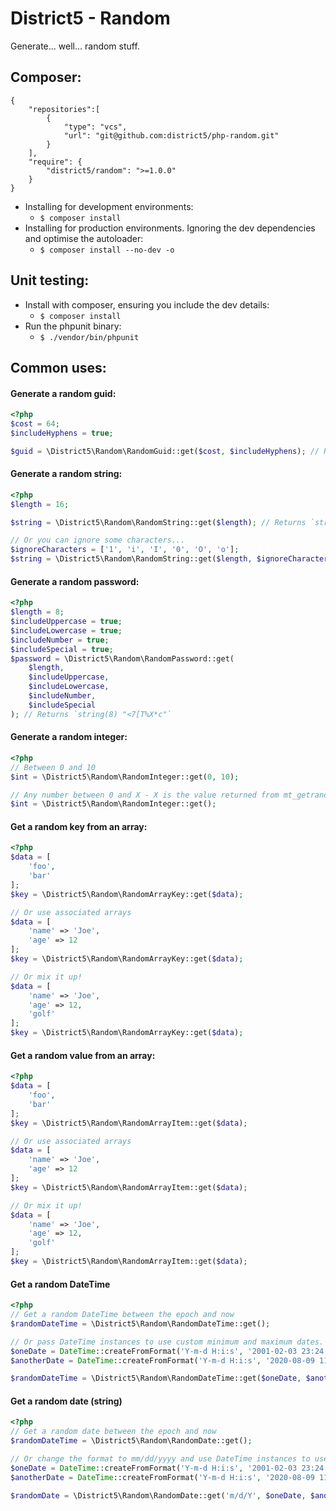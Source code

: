 District5 - Random
==================

Generate... well... random stuff.

## Composer:

```
{
    "repositories":[
        {
            "type": "vcs",
            "url": "git@github.com:district5/php-random.git"
        }
    ],
    "require": {
        "district5/random": ">=1.0.0"
    }
}
```

* Installing for development environments:
  * `$ composer install`
* Installing for production environments. Ignoring the dev dependencies and optimise the autoloader:
  * `$ composer install --no-dev -o`
  
## Unit testing:

* Install with composer, ensuring you include the dev details:
  * `$ composer install`
* Run the phpunit binary:
  * `$ ./vendor/bin/phpunit`

## Common uses:

#### Generate a random guid:

```php
<?php
$cost = 64;
$includeHyphens = true;

$guid = \District5\Random\RandomGuid::get($cost, $includeHyphens); // Returns `string(36) "2ED29D69-D339-1636-52D9-F68D18B5E9F8"`
```

#### Generate a random string:

```php
<?php
$length = 16;

$string = \District5\Random\RandomString::get($length); // Returns `string(16) "5FXSgIzbvahPB9ef"`

// Or you can ignore some characters...
$ignoreCharacters = ['1', 'i', 'I', '0', 'O', 'o'];
$string = \District5\Random\RandomString::get($length, $ignoreCharacters); // Returns `string(16) "5FXSgkzbvahPB9ef"`
```

#### Generate a random password:

```php
<?php
$length = 8;
$includeUppercase = true;
$includeLowercase = true;
$includeNumber = true;
$includeSpecial = true;
$password = \District5\Random\RandomPassword::get(
    $length,
    $includeUppercase,
    $includeLowercase,
    $includeNumber,
    $includeSpecial
); // Returns `string(8) "<7[T%X*c"`
```

#### Generate a random integer:

```php
<?php
// Between 0 and 10
$int = \District5\Random\RandomInteger::get(0, 10);

// Any number between 0 and X - X is the value returned from mt_getrandmax()
$int = \District5\Random\RandomInteger::get();
```

#### Get a random key from an array:

```php
<?php
$data = [
    'foo',
    'bar'
];
$key = \District5\Random\RandomArrayKey::get($data);

// Or use associated arrays
$data = [
    'name' => 'Joe',
    'age' => 12
];
$key = \District5\Random\RandomArrayKey::get($data);

// Or mix it up!
$data = [
    'name' => 'Joe',
    'age' => 12,
    'golf'
];
$key = \District5\Random\RandomArrayKey::get($data);
```

#### Get a random value from an array:

```php
<?php
$data = [
    'foo',
    'bar'
];
$key = \District5\Random\RandomArrayItem::get($data);

// Or use associated arrays
$data = [
    'name' => 'Joe',
    'age' => 12
];
$key = \District5\Random\RandomArrayItem::get($data);

// Or mix it up!
$data = [
    'name' => 'Joe',
    'age' => 12,
    'golf'
];
$key = \District5\Random\RandomArrayItem::get($data);
```

#### Get a random DateTime

```php
<?php
// Get a random DateTime between the epoch and now
$randomDateTime = \District5\Random\RandomDateTime::get();

// Or pass DateTime instances to use custom minimum and maximum dates.
$oneDate = DateTime::createFromFormat('Y-m-d H:i:s', '2001-02-03 23:24:25');
$anotherDate = DateTime::createFromFormat('Y-m-d H:i:s', '2020-08-09 11:10:09');

$randomDateTime = \District5\Random\RandomDateTime::get($oneDate, $anotherDate);
```

#### Get a random date (string)

```php
<?php
// Get a random date between the epoch and now
$randomDateTime = \District5\Random\RandomDate::get();

// Or change the format to mm/dd/yyyy and use DateTime instances to use custom minimum and maximum dates.
$oneDate = DateTime::createFromFormat('Y-m-d H:i:s', '2001-02-03 23:24:25');
$anotherDate = DateTime::createFromFormat('Y-m-d H:i:s', '2020-08-09 11:10:09');

$randomDate = \District5\Random\RandomDate::get('m/d/Y', $oneDate, $anotherDate);
```
